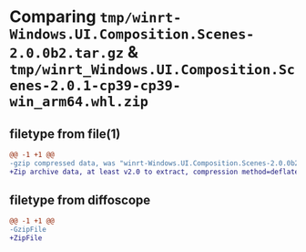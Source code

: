 # Comparing `tmp/winrt-Windows.UI.Composition.Scenes-2.0.0b2.tar.gz` & `tmp/winrt_Windows.UI.Composition.Scenes-2.0.1-cp39-cp39-win_arm64.whl.zip`

## filetype from file(1)

```diff
@@ -1 +1 @@
-gzip compressed data, was "winrt-Windows.UI.Composition.Scenes-2.0.0b2.tar", last modified: Sat Dec  2 18:26:33 2023, max compression
+Zip archive data, at least v2.0 to extract, compression method=deflate
```

## filetype from diffoscope

```diff
@@ -1 +1 @@
-GzipFile
+ZipFile
```


